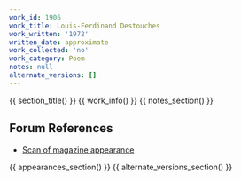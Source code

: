```yaml
---
work_id: 1906
work_title: Louis-Ferdinand Destouches
work_written: '1972'
written_date: approximate
work_collected: 'no'
work_category: Poem
notes: null
alternate_versions: []
---
```


{{ section_title() }}
{{ work_info() }}
{{ notes_section() }}
## Forum References
- [Scan of magazine appearance](https://bukowskiforum.com/threads/amphora-8-1972.7122/)

{{ appearances_section() }}
{{ alternate_versions_section() }}